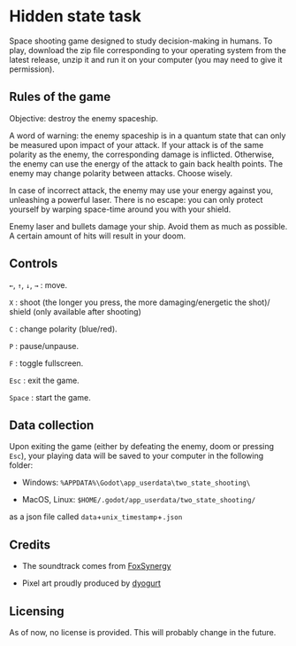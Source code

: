 # Hidden state task
Space shooting game designed to study decision-making in humans. To play, download the zip file corresponding to your operating system from the latest release, unzip it and run it on your computer (you may need to give it permission).

## Rules of the game

Objective: destroy the enemy spaceship.

A word of warning: the enemy spaceship is in a quantum state that can only be measured upon impact of your attack. If your attack is of the same polarity as the enemy, the corresponding damage is inflicted. Otherwise, the enemy can use the energy of the attack to gain back health points. The enemy may change polarity between attacks. Choose wisely.

In case of incorrect attack, the enemy may use your energy against you, unleashing a powerful laser. There is no escape: you can only protect yourself by warping space-time around you with your shield.

Enemy laser and bullets damage your ship. Avoid them as much as possible. A certain amount of hits will result in your doom.


## Controls

`←`, `↑`, `↓`, `→` : move.

`X` : shoot (the longer you press, the more damaging/energetic the shot)/ shield (only available after shooting)

`C` : change polarity (blue/red).

`P` : pause/unpause.

`F` : toggle fullscreen.

`Esc` : exit the game.

`Space` : start the game.

## Data collection

Upon exiting the game (either by defeating the enemy, doom or pressing `Esc`), your playing data will be saved to your computer in the following folder:

- Windows: `%APPDATA%\Godot\app_userdata\two_state_shooting\`

- MacOS, Linux: `$HOME/.godot/app_userdata/two_state_shooting/`

as a json file called `data`+`unix_timestamp`+`.json`

## Credits

- The soundtrack comes from [FoxSynergy](https://opengameart.org/content/cosmo-blast)

- Pixel art proudly produced by [dyogurt](https://twitter.com/dfmmatias)

## Licensing

As of now, no license is provided. This will probably change in the future.

